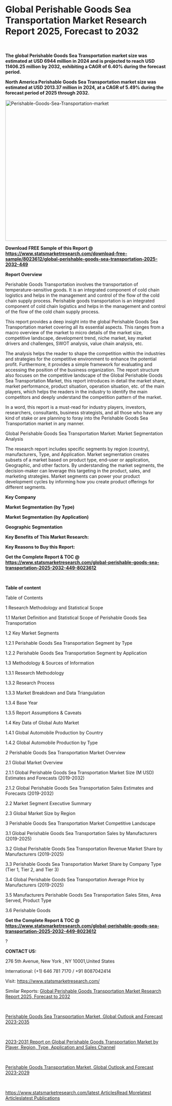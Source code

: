 <h1>Global Perishable Goods Sea Transportation Market Research Report 2025, Forecast to 2032</h1><br/><p><strong>The global Perishable Goods Sea Transportation market size was estimated at USD 6944 million in 2024 and is projected to reach USD 11406.25 million by 2032, exhibiting a <strong>CAGR</strong> of 6.40% during the forecast period.</strong></p>
 
 
 
 <p><strong>North America Perishable Goods Sea Transportation market size was estimated at USD 2013.37 million in 2024, at a <strong>CAGR</strong> of 5.49% during the forecast period of 2025 through 2032.</strong></p>
 
 
 
 <p><img alt="Perishable-Goods-Sea-Transportation-market" src="https://www.grandresearchstore.com/assets/report-images/Perishable_Goods_Sea_Transportation_market.png" style="width: 730px; height: 438px;" /></p>
 
 
 
 <p><strong>Download FREE Sample of this Report @ <a href="https://www.statsmarketresearch.com/download-free-sample/8023612/global-perishable-goods-sea-transportation-2025-2032-449">https://www.statsmarketresearch.com/download-free-sample/8023612/global-perishable-goods-sea-transportation-2025-2032-449</a></strong></p>
 
 
 
 <p><strong>Report Overview</strong></p>
 
 
 
 <p>Perishable Goods Transportation involves the transportation of temperature-sensitive goods. It is an integrated component of cold chain logistics and helps in the management and control of the flow of the cold chain supply process. Perishable goods transportation is an integrated component of cold chain logistics and helps in the management and control of the flow of the cold chain supply process.</p>
 
 
 
 <p>This report provides a deep insight into the global Perishable Goods Sea Transportation market covering all its essential aspects. This ranges from a macro overview of the market to micro details of the market size, competitive landscape, development trend, niche market, key market drivers and challenges, SWOT analysis, value chain analysis, etc.</p>
 
 
 
 <p>The analysis helps the reader to shape the competition within the industries and strategies for the competitive environment to enhance the potential profit. Furthermore, it provides a simple framework for evaluating and accessing the position of the business organization. The report structure also focuses on the competitive landscape of the Global Perishable Goods Sea Transportation Market, this report introduces in detail the market share, market performance, product situation, operation situation, etc. of the main players, which helps the readers in the industry to identify the main competitors and deeply understand the competition pattern of the market.</p>
 
 
 
 <p>In a word, this report is a must-read for industry players, investors, researchers, consultants, business strategists, and all those who have any kind of stake or are planning to foray into the Perishable Goods Sea Transportation market in any manner.</p>
 
 
 
 <p>Global Perishable Goods Sea Transportation Market: Market Segmentation Analysis</p>
 
 
 
 <p>The research report includes specific segments by region (country), manufacturers, Type, and Application. Market segmentation creates subsets of a market based on product type, end-user or application, Geographic, and other factors. By understanding the market segments, the decision-maker can leverage this targeting in the product, sales, and marketing strategies. Market segments can power your product development cycles by informing how you create product offerings for different segments.</p>
 
 
 
 <p><strong>Key Company</strong></p>
 
 
 
 <p><strong>Market Segmentation (by Type)</strong></p>
 
 
 
 <p><strong>Market Segmentation (<strong>by Application</strong>)</strong></p>
 
 
 
 <p><strong>Geographic Segmentation</strong></p>
 
 
 
 <p><strong>Key Benefits of This Market Research:</strong></p>
 
 
 
 <p><strong>Key <strong>Reasons to Buy</strong> this Report:</strong></p>
 
 
 
 <div><b>Get the Complete Report & TOC @ <a href="https://www.statsmarketresearch.com/global-perishable-goods-sea-transportation-2025-2032-449-8023612">https://www.statsmarketresearch.com/global-perishable-goods-sea-transportation-2025-2032-449-8023612</a></b></div>
 
 
 
 <p><br />
 
 <b>Table of content</b></p>
 
 
 
 <p>Table of Contents<br />
 
 1 Research Methodology and Statistical Scope<br />
 
 1.1 Market Definition and Statistical Scope of Perishable Goods Sea Transportation<br />
 
 1.2 Key Market Segments<br />
 
 1.2.1 Perishable Goods Sea Transportation Segment by Type<br />
 
 1.2.2 Perishable Goods Sea Transportation Segment by Application<br />
 
 1.3 Methodology & Sources of Information<br />
 
 1.3.1 Research Methodology<br />
 
 1.3.2 Research Process<br />
 
 1.3.3 Market Breakdown and Data Triangulation<br />
 
 1.3.4 Base Year<br />
 
 1.3.5 Report Assumptions & Caveats<br />
 
 1.4 Key Data of Global Auto Market<br />
 
 1.4.1 Global Automobile Production by Country<br />
 
 1.4.2 Global Automobile Production by Type<br />
 
 2 Perishable Goods Sea Transportation Market Overview<br />
 
 2.1 Global Market Overview<br />
 
 2.1.1 Global Perishable Goods Sea Transportation Market Size (M USD) Estimates and Forecasts (2019-2032)<br />
 
 2.1.2 Global Perishable Goods Sea Transportation Sales Estimates and Forecasts (2019-2032)<br />
 
 2.2 Market Segment Executive Summary<br />
 
 2.3 Global Market Size by Region<br />
 
 3 Perishable Goods Sea Transportation Market Competitive Landscape<br />
 
 3.1 Global Perishable Goods Sea Transportation Sales by Manufacturers (2019-2025)<br />
 
 3.2 Global Perishable Goods Sea Transportation Revenue Market Share by Manufacturers (2019-2025)<br />
 
 3.3 Perishable Goods Sea Transportation Market Share by Company Type (Tier 1, Tier 2, and Tier 3)<br />
 
 3.4 Global Perishable Goods Sea Transportation Average Price by Manufacturers (2019-2025)<br />
 
 3.5 Manufacturers Perishable Goods Sea Transportation Sales Sites, Area Served, Product Type<br />
 
 3.6 Perishable Goods</p>
 
 
 
 <div><b>Get the Complete Report & TOC @ <a href="https://www.statsmarketresearch.com/global-perishable-goods-sea-transportation-2025-2032-449-8023612">https://www.statsmarketresearch.com/global-perishable-goods-sea-transportation-2025-2032-449-8023612</a></b></div>
 
 
 
 <p>? </p>
 
 
 
 <p><b>CONTACT US:</b><br />
 
 276 5th Avenue, New York , NY 10001,United States<br />
 
 International: (+1) 646 781 7170 / +91 8087042414<br />
 
 Visit: <a href="https://www.statsmarketresearch.com/">https://www.statsmarketresearch.com/</a><br />
 
 Similar Reports: <a href="https://www.statsmarketresearch.com/global-perishable-goods-sea-transportation-2025-2032-449-8023612">Global Perishable Goods Transportation Market Research Report 2025, Forecast to 2032</a><br />
 
 <br />
 
 <a href="https://www.statsmarketresearch.com/global-perishable-goods-sea-transportation-2025-2032-449-8023612">Perishable Goods Sea Transportation Market, Global Outlook and Forecast 2023-2035</a><br />
 
 <br />
 
 <a href="https://www.statsmarketresearch.com/global-perishable-goods-sea-transportation-2025-2032-449-8023612">2023-2031 Report on Global Perishable Goods Transportation Market by Player, Region, Type, Application and Sales Channel</a><br />
 
 <br />
 
 <a href="https://www.statsmarketresearch.com/global-perishable-goods-sea-transportation-2025-2032-449-8023612">Perishable Goods Transportation Market, Global Outlook and Forecast 2023-2029</a><br />
 
 <br />
 
 <a href="https://gyeongbokgung.com">https://www.statsmarketresearch.com/</a><a href="https://hallyeomaritime.com">latest Articles</a><a href="https://jingwansa.com">Read More</a><a href="https://nguoiviet.jp/">latest Articles</a><a href="https://www.intelmarketresearch.com/">latest Publications</a></p>